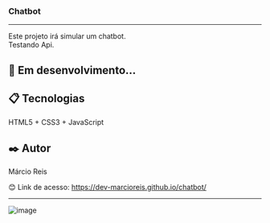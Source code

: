 ### Chatbot

---

Este projeto irá simular um chatbot.<br>
Testando Api.

## 🚀 Em desenvolvimento...

## 📋 Tecnologias
HTML5 + CSS3 + JavaScript

## ✒️ Autor
Márcio Reis

😊 Link de acesso: https://dev-marcioreis.github.io/chatbot/

---
![image](https://github.com/dev-marcioreis/chatbot/assets/122680054/ad426473-8aa9-4896-b6bd-b0e2a9db53f6)
